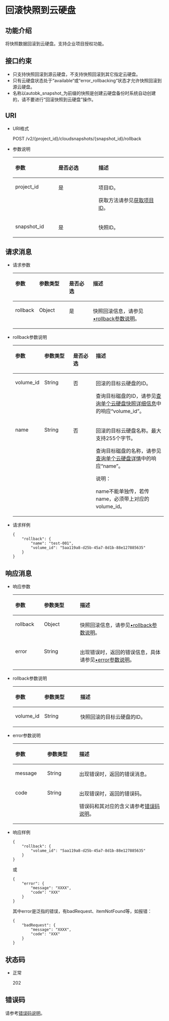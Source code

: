 # 回滚快照到云硬盘<a name="evs_04_2020"></a>

## 功能介绍<a name="section29798282112049"></a>

将快照数据回滚到云硬盘。支持企业项目授权功能。

## 接口约束<a name="section18412201112049"></a>

-   只支持快照回滚到源云硬盘，不支持快照回滚到其它指定云硬盘。
-   只有云硬盘状态处于“available“或“error\_rollbacking“状态才允许快照回滚到源云硬盘。
-   名称以autobk\_snapshot\_为前缀的快照是创建云硬盘备份时系统自动创建的，请不要进行“回滚快照到云硬盘”操作。

## URI<a name="section56404342112049"></a>

-   URI格式

    POST /v2/\{project\_id\}/cloudsnapshots/\{snapshot\_id\}/rollback


-   参数说明

    <a name="evs_04_2022_table37114383112049"></a>
    <table><thead align="left"><tr id="evs_04_2022_row4845983112049"><th class="cellrowborder" valign="top" width="28.57%" id="mcps1.1.4.1.1"><p id="evs_04_2022_p56980371112049"><a name="evs_04_2022_p56980371112049"></a><a name="evs_04_2022_p56980371112049"></a>参数</p>
    </th>
    <th class="cellrowborder" valign="top" width="26.529999999999998%" id="mcps1.1.4.1.2"><p id="evs_04_2022_p52007339112049"><a name="evs_04_2022_p52007339112049"></a><a name="evs_04_2022_p52007339112049"></a>是否必选</p>
    </th>
    <th class="cellrowborder" valign="top" width="44.9%" id="mcps1.1.4.1.3"><p id="evs_04_2022_p51844944112049"><a name="evs_04_2022_p51844944112049"></a><a name="evs_04_2022_p51844944112049"></a>描述</p>
    </th>
    </tr>
    </thead>
    <tbody><tr id="evs_04_2022_row38690921112049"><td class="cellrowborder" valign="top" width="28.57%" headers="mcps1.1.4.1.1 "><p id="evs_04_2022_p46956895112049"><a name="evs_04_2022_p46956895112049"></a><a name="evs_04_2022_p46956895112049"></a>project_id</p>
    </td>
    <td class="cellrowborder" valign="top" width="26.529999999999998%" headers="mcps1.1.4.1.2 "><p id="evs_04_2022_p45412121112049"><a name="evs_04_2022_p45412121112049"></a><a name="evs_04_2022_p45412121112049"></a>是</p>
    </td>
    <td class="cellrowborder" valign="top" width="44.9%" headers="mcps1.1.4.1.3 "><p id="evs_04_2022_p54503167112049"><a name="evs_04_2022_p54503167112049"></a><a name="evs_04_2022_p54503167112049"></a>项目ID。</p>
    <p id="evs_04_2022_p55811451337"><a name="evs_04_2022_p55811451337"></a><a name="evs_04_2022_p55811451337"></a>获取方法请参见<a href="获取项目ID.md">获取项目ID</a>。</p>
    </td>
    </tr>
    <tr id="evs_04_2022_row20766463112049"><td class="cellrowborder" valign="top" width="28.57%" headers="mcps1.1.4.1.1 "><p id="evs_04_2022_p4361939112049"><a name="evs_04_2022_p4361939112049"></a><a name="evs_04_2022_p4361939112049"></a>snapshot_id</p>
    </td>
    <td class="cellrowborder" valign="top" width="26.529999999999998%" headers="mcps1.1.4.1.2 "><p id="evs_04_2022_p17772808112049"><a name="evs_04_2022_p17772808112049"></a><a name="evs_04_2022_p17772808112049"></a>是</p>
    </td>
    <td class="cellrowborder" valign="top" width="44.9%" headers="mcps1.1.4.1.3 "><p id="evs_04_2022_p30311366112049"><a name="evs_04_2022_p30311366112049"></a><a name="evs_04_2022_p30311366112049"></a>快照ID。</p>
    </td>
    </tr>
    </tbody>
    </table>


## 请求消息<a name="section54272198112126"></a>

-   请求参数

    <a name="evs_04_2022_table9185191931813"></a>
    <table><thead align="left"><tr id="evs_04_2022_row418511198189"><th class="cellrowborder" valign="top" width="15.841584158415841%" id="mcps1.1.5.1.1"><p id="evs_04_2022_p7185219111814"><a name="evs_04_2022_p7185219111814"></a><a name="evs_04_2022_p7185219111814"></a>参数</p>
    </th>
    <th class="cellrowborder" valign="top" width="19.801980198019802%" id="mcps1.1.5.1.2"><p id="evs_04_2022_p17185419171810"><a name="evs_04_2022_p17185419171810"></a><a name="evs_04_2022_p17185419171810"></a>参数类型</p>
    </th>
    <th class="cellrowborder" valign="top" width="15.841584158415841%" id="mcps1.1.5.1.3"><p id="evs_04_2022_p918520193181"><a name="evs_04_2022_p918520193181"></a><a name="evs_04_2022_p918520193181"></a>是否必选</p>
    </th>
    <th class="cellrowborder" valign="top" width="48.51485148514851%" id="mcps1.1.5.1.4"><p id="evs_04_2022_p31851819151817"><a name="evs_04_2022_p31851819151817"></a><a name="evs_04_2022_p31851819151817"></a>描述</p>
    </th>
    </tr>
    </thead>
    <tbody><tr id="evs_04_2022_row201857197184"><td class="cellrowborder" valign="top" width="15.841584158415841%" headers="mcps1.1.5.1.1 "><p id="evs_04_2022_p11186181941818"><a name="evs_04_2022_p11186181941818"></a><a name="evs_04_2022_p11186181941818"></a>rollback</p>
    </td>
    <td class="cellrowborder" valign="top" width="19.801980198019802%" headers="mcps1.1.5.1.2 "><p id="evs_04_2022_p5186101971818"><a name="evs_04_2022_p5186101971818"></a><a name="evs_04_2022_p5186101971818"></a>Object</p>
    </td>
    <td class="cellrowborder" valign="top" width="15.841584158415841%" headers="mcps1.1.5.1.3 "><p id="evs_04_2022_p218641911810"><a name="evs_04_2022_p218641911810"></a><a name="evs_04_2022_p218641911810"></a>是</p>
    </td>
    <td class="cellrowborder" valign="top" width="48.51485148514851%" headers="mcps1.1.5.1.4 "><p id="evs_04_2022_p14186519171816"><a name="evs_04_2022_p14186519171816"></a><a name="evs_04_2022_p14186519171816"></a>快照回滚信息，请参见<a href="#evs_04_2022_li37311846112126">•rollback参数说明</a>。</p>
    </td>
    </tr>
    </tbody>
    </table>


-   <a name="evs_04_2022_li37311846112126"></a>rollback参数说明

    <a name="evs_04_2022_table262294112126"></a>
    <table><thead align="left"><tr id="evs_04_2022_row15086975112126"><th class="cellrowborder" valign="top" width="15.841584158415841%" id="mcps1.1.5.1.1"><p id="evs_04_2022_p14085481112126"><a name="evs_04_2022_p14085481112126"></a><a name="evs_04_2022_p14085481112126"></a>参数</p>
    </th>
    <th class="cellrowborder" valign="top" width="19.801980198019802%" id="mcps1.1.5.1.2"><p id="evs_04_2022_p73303112126"><a name="evs_04_2022_p73303112126"></a><a name="evs_04_2022_p73303112126"></a>参数类型</p>
    </th>
    <th class="cellrowborder" valign="top" width="15.841584158415841%" id="mcps1.1.5.1.3"><p id="evs_04_2022_p5937586112126"><a name="evs_04_2022_p5937586112126"></a><a name="evs_04_2022_p5937586112126"></a>是否必选</p>
    </th>
    <th class="cellrowborder" valign="top" width="48.51485148514851%" id="mcps1.1.5.1.4"><p id="evs_04_2022_p11182433112126"><a name="evs_04_2022_p11182433112126"></a><a name="evs_04_2022_p11182433112126"></a>描述</p>
    </th>
    </tr>
    </thead>
    <tbody><tr id="evs_04_2022_row47675000112126"><td class="cellrowborder" valign="top" width="15.841584158415841%" headers="mcps1.1.5.1.1 "><p id="evs_04_2022_p36469802112126"><a name="evs_04_2022_p36469802112126"></a><a name="evs_04_2022_p36469802112126"></a>volume_id</p>
    </td>
    <td class="cellrowborder" valign="top" width="19.801980198019802%" headers="mcps1.1.5.1.2 "><p id="evs_04_2022_p1264009112126"><a name="evs_04_2022_p1264009112126"></a><a name="evs_04_2022_p1264009112126"></a>String</p>
    </td>
    <td class="cellrowborder" valign="top" width="15.841584158415841%" headers="mcps1.1.5.1.3 "><p id="evs_04_2022_p35275900112126"><a name="evs_04_2022_p35275900112126"></a><a name="evs_04_2022_p35275900112126"></a>否</p>
    </td>
    <td class="cellrowborder" valign="top" width="48.51485148514851%" headers="mcps1.1.5.1.4 "><p id="evs_04_2022_p16492175643818"><a name="evs_04_2022_p16492175643818"></a><a name="evs_04_2022_p16492175643818"></a>回滚的目标云硬盘的ID。</p>
    <p id="evs_04_2022_p38775660112126"><a name="evs_04_2022_p38775660112126"></a><a name="evs_04_2022_p38775660112126"></a>查询目标磁盘的ID，请参见<a href="查询单个云硬盘快照详细信息-API-v2.md">查询单个云硬盘快照详细信息</a>中的响应“volume_id”。</p>
    </td>
    </tr>
    <tr id="evs_04_2022_row13436622112126"><td class="cellrowborder" valign="top" width="15.841584158415841%" headers="mcps1.1.5.1.1 "><p id="evs_04_2022_p14624579112126"><a name="evs_04_2022_p14624579112126"></a><a name="evs_04_2022_p14624579112126"></a>name</p>
    </td>
    <td class="cellrowborder" valign="top" width="19.801980198019802%" headers="mcps1.1.5.1.2 "><p id="evs_04_2022_p43740265112126"><a name="evs_04_2022_p43740265112126"></a><a name="evs_04_2022_p43740265112126"></a>String</p>
    </td>
    <td class="cellrowborder" valign="top" width="15.841584158415841%" headers="mcps1.1.5.1.3 "><p id="evs_04_2022_p53300583112126"><a name="evs_04_2022_p53300583112126"></a><a name="evs_04_2022_p53300583112126"></a>否</p>
    </td>
    <td class="cellrowborder" valign="top" width="48.51485148514851%" headers="mcps1.1.5.1.4 "><p id="evs_04_2022_p22380006112126"><a name="evs_04_2022_p22380006112126"></a><a name="evs_04_2022_p22380006112126"></a>回滚的目标云硬盘名称。<span id="evs_04_2022_text9102076152627"><a name="evs_04_2022_text9102076152627"></a><a name="evs_04_2022_text9102076152627"></a>最大支持255个字节。</span></p>
    <p id="evs_04_2022_p33311644194012"><a name="evs_04_2022_p33311644194012"></a><a name="evs_04_2022_p33311644194012"></a>查询目标磁盘的名称，请参见<a href="查询单个云硬盘详情-API-v3.md">查询单个云硬盘详情</a>中的响应“name”。</p>
    <div class="note" id="evs_04_2022_note6490498915441"><a name="evs_04_2022_note6490498915441"></a><a name="evs_04_2022_note6490498915441"></a><span class="notetitle"> 说明： </span><div class="notebody"><p id="evs_04_2022_p4727398915441"><a name="evs_04_2022_p4727398915441"></a><a name="evs_04_2022_p4727398915441"></a>name不能单独传，若传name，必须带上对应的volume_id。</p>
    </div></div>
    </td>
    </tr>
    </tbody>
    </table>


-   请求样例

    ```
    {
        "rollback": {
            "name": "test-001",
            "volume_id": "5aa119a8-d25b-45a7-8d1b-88e127885635"
        }
    }
    ```


## 响应消息<a name="section50618846112239"></a>

-   响应参数

    <a name="evs_04_2022_table55593749112239"></a>
    <table><thead align="left"><tr id="evs_04_2022_row12503066112239"><th class="cellrowborder" valign="top" width="19.05%" id="mcps1.1.4.1.1"><p id="evs_04_2022_p6115391112239"><a name="evs_04_2022_p6115391112239"></a><a name="evs_04_2022_p6115391112239"></a>参数</p>
    </th>
    <th class="cellrowborder" valign="top" width="23.810000000000002%" id="mcps1.1.4.1.2"><p id="evs_04_2022_p25584640112239"><a name="evs_04_2022_p25584640112239"></a><a name="evs_04_2022_p25584640112239"></a>参数类型</p>
    </th>
    <th class="cellrowborder" valign="top" width="57.14%" id="mcps1.1.4.1.3"><p id="evs_04_2022_p21559929112239"><a name="evs_04_2022_p21559929112239"></a><a name="evs_04_2022_p21559929112239"></a>描述</p>
    </th>
    </tr>
    </thead>
    <tbody><tr id="evs_04_2022_row59821639112239"><td class="cellrowborder" valign="top" width="19.05%" headers="mcps1.1.4.1.1 "><p id="evs_04_2022_p13714567112239"><a name="evs_04_2022_p13714567112239"></a><a name="evs_04_2022_p13714567112239"></a>rollback</p>
    </td>
    <td class="cellrowborder" valign="top" width="23.810000000000002%" headers="mcps1.1.4.1.2 "><p id="evs_04_2022_p37138152112239"><a name="evs_04_2022_p37138152112239"></a><a name="evs_04_2022_p37138152112239"></a>Object</p>
    </td>
    <td class="cellrowborder" valign="top" width="57.14%" headers="mcps1.1.4.1.3 "><p id="evs_04_2022_p58242347112239"><a name="evs_04_2022_p58242347112239"></a><a name="evs_04_2022_p58242347112239"></a>快照回滚信息，请参见<a href="#evs_04_2022_li1951113011190">•rollback参数说明</a>。</p>
    </td>
    </tr>
    <tr id="evs_04_2022_row434455911170"><td class="cellrowborder" valign="top" width="19.05%" headers="mcps1.1.4.1.1 "><p id="evs_04_2022_p129522216412"><a name="evs_04_2022_p129522216412"></a><a name="evs_04_2022_p129522216412"></a>error</p>
    </td>
    <td class="cellrowborder" valign="top" width="23.810000000000002%" headers="mcps1.1.4.1.2 "><p id="evs_04_2022_p1595262111415"><a name="evs_04_2022_p1595262111415"></a><a name="evs_04_2022_p1595262111415"></a>String</p>
    </td>
    <td class="cellrowborder" valign="top" width="57.14%" headers="mcps1.1.4.1.3 "><p id="evs_04_2022_p109527215417"><a name="evs_04_2022_p109527215417"></a><a name="evs_04_2022_p109527215417"></a>出现错误时，返回的错误信息，具体请参见<a href="#evs_04_2022_li0419202382514">•error参数说明</a>。</p>
    </td>
    </tr>
    </tbody>
    </table>

-   <a name="evs_04_2022_li1951113011190"></a>rollback参数说明

    <a name="evs_04_2022_table051223010193"></a>
    <table><thead align="left"><tr id="evs_04_2022_row1351211309194"><th class="cellrowborder" valign="top" width="19.05%" id="mcps1.1.4.1.1"><p id="evs_04_2022_p1551203041918"><a name="evs_04_2022_p1551203041918"></a><a name="evs_04_2022_p1551203041918"></a>参数</p>
    </th>
    <th class="cellrowborder" valign="top" width="23.810000000000002%" id="mcps1.1.4.1.2"><p id="evs_04_2022_p11512183013191"><a name="evs_04_2022_p11512183013191"></a><a name="evs_04_2022_p11512183013191"></a>参数类型</p>
    </th>
    <th class="cellrowborder" valign="top" width="57.14%" id="mcps1.1.4.1.3"><p id="evs_04_2022_p451263020195"><a name="evs_04_2022_p451263020195"></a><a name="evs_04_2022_p451263020195"></a>描述</p>
    </th>
    </tr>
    </thead>
    <tbody><tr id="evs_04_2022_row13513173071913"><td class="cellrowborder" valign="top" width="19.05%" headers="mcps1.1.4.1.1 "><p id="evs_04_2022_p25133307192"><a name="evs_04_2022_p25133307192"></a><a name="evs_04_2022_p25133307192"></a>volume_id</p>
    </td>
    <td class="cellrowborder" valign="top" width="23.810000000000002%" headers="mcps1.1.4.1.2 "><p id="evs_04_2022_p1151353011199"><a name="evs_04_2022_p1151353011199"></a><a name="evs_04_2022_p1151353011199"></a>String</p>
    </td>
    <td class="cellrowborder" valign="top" width="57.14%" headers="mcps1.1.4.1.3 "><p id="evs_04_2022_p451323041912"><a name="evs_04_2022_p451323041912"></a><a name="evs_04_2022_p451323041912"></a>快照回滚的目标云硬盘的ID。</p>
    </td>
    </tr>
    </tbody>
    </table>

-   <a name="evs_04_2022_li0419202382514"></a>error参数说明

    <a name="evs_04_2022_evs_04_2013_table15441099103019"></a>
    <table><thead align="left"><tr id="evs_04_2022_evs_04_2013_row54094047103019"><th class="cellrowborder" valign="top" width="21.17788221177882%" id="mcps1.1.4.1.1"><p id="evs_04_2022_evs_04_2013_p19541716103019"><a name="evs_04_2022_evs_04_2013_p19541716103019"></a><a name="evs_04_2022_evs_04_2013_p19541716103019"></a>参数</p>
    </th>
    <th class="cellrowborder" valign="top" width="21.17788221177882%" id="mcps1.1.4.1.2"><p id="evs_04_2022_evs_04_2013_p39375186103019"><a name="evs_04_2022_evs_04_2013_p39375186103019"></a><a name="evs_04_2022_evs_04_2013_p39375186103019"></a>参数类型</p>
    </th>
    <th class="cellrowborder" valign="top" width="57.64423557644236%" id="mcps1.1.4.1.3"><p id="evs_04_2022_evs_04_2013_p38578950103019"><a name="evs_04_2022_evs_04_2013_p38578950103019"></a><a name="evs_04_2022_evs_04_2013_p38578950103019"></a>描述</p>
    </th>
    </tr>
    </thead>
    <tbody><tr id="evs_04_2022_evs_04_2013_row59401790103019"><td class="cellrowborder" valign="top" width="21.17788221177882%" headers="mcps1.1.4.1.1 "><p id="evs_04_2022_evs_04_2013_p46815658103019"><a name="evs_04_2022_evs_04_2013_p46815658103019"></a><a name="evs_04_2022_evs_04_2013_p46815658103019"></a>message</p>
    </td>
    <td class="cellrowborder" valign="top" width="21.17788221177882%" headers="mcps1.1.4.1.2 "><p id="evs_04_2022_evs_04_2013_p33971979103019"><a name="evs_04_2022_evs_04_2013_p33971979103019"></a><a name="evs_04_2022_evs_04_2013_p33971979103019"></a>String</p>
    </td>
    <td class="cellrowborder" valign="top" width="57.64423557644236%" headers="mcps1.1.4.1.3 "><p id="evs_04_2022_evs_04_2013_p21623243103019"><a name="evs_04_2022_evs_04_2013_p21623243103019"></a><a name="evs_04_2022_evs_04_2013_p21623243103019"></a>出现错误时，返回的错误消息。</p>
    </td>
    </tr>
    <tr id="evs_04_2022_evs_04_2013_row60391466103019"><td class="cellrowborder" valign="top" width="21.17788221177882%" headers="mcps1.1.4.1.1 "><p id="evs_04_2022_evs_04_2013_p59870541103019"><a name="evs_04_2022_evs_04_2013_p59870541103019"></a><a name="evs_04_2022_evs_04_2013_p59870541103019"></a>code</p>
    </td>
    <td class="cellrowborder" valign="top" width="21.17788221177882%" headers="mcps1.1.4.1.2 "><p id="evs_04_2022_evs_04_2013_p17675690103019"><a name="evs_04_2022_evs_04_2013_p17675690103019"></a><a name="evs_04_2022_evs_04_2013_p17675690103019"></a>String</p>
    </td>
    <td class="cellrowborder" valign="top" width="57.64423557644236%" headers="mcps1.1.4.1.3 "><p id="evs_04_2022_evs_04_2013_p6087468103019"><a name="evs_04_2022_evs_04_2013_p6087468103019"></a><a name="evs_04_2022_evs_04_2013_p6087468103019"></a>出现错误时，返回的错误码。</p>
    <p id="evs_04_2022_evs_04_2013_p54787218103019"><a name="evs_04_2022_evs_04_2013_p54787218103019"></a><a name="evs_04_2022_evs_04_2013_p54787218103019"></a>错误码和其对应的含义请参考<a href="错误码说明.md">错误码说明</a>。</p>
    </td>
    </tr>
    </tbody>
    </table>


-   响应样例

    ```
    {
        "rollback": {
            "volume_id": "5aa119a8-d25b-45a7-8d1b-88e127885635"
        }
    }
    ```

    或

    ```
    {
        "error": {
            "message": "XXXX", 
            "code": "XXX"
        }
    }
    ```

    其中error是泛指的错误，有badRequest、itemNotFound等，如报错：

    ```
    {
        "badRequest": {
            "message": "XXXX", 
            "code": "XXX"
        }
    }
    ```


## 状态码<a name="section16529200112352"></a>

-   正常

    202


## 错误码<a name="section431317151242"></a>

请参考[错误码说明](错误码说明.md)。

